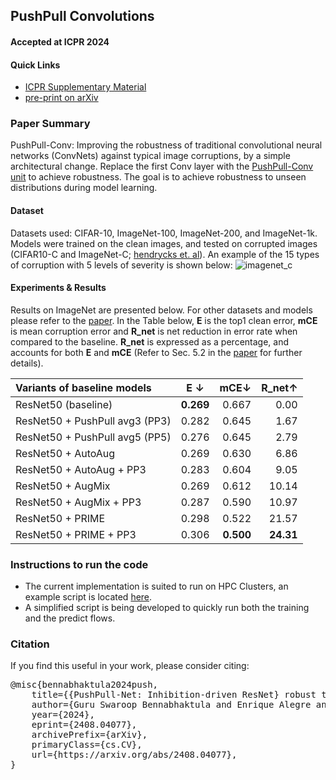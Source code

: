 ## PushPull Convolutions
#### Accepted at ICPR 2024
#### Quick Links
- [ICPR Supplementary Material](https://github.com/bgswaroop/pushpull-conv/blob/main/resources/ICPR_Supplementary_Material.pdf)
- [pre-print on arXiv](https://arxiv.org/abs/2408.04077)

### Paper Summary
PushPull-Conv: Improving the robustness of traditional convolutional neural networks (ConvNets) against typical image corruptions, by a simple architectural change. 
Replace the first Conv layer with the [PushPull-Conv unit](project/models/utils/push_pull_unit.py) to achieve robustness. The goal is to achieve robustness to unseen distributions during model learning.

#### Dataset 
Datasets used: CIFAR-10, ImageNet-100, ImageNet-200, and ImageNet-1k. 
Models were trained on the clean images, and tested on corrupted images (CIFAR10-C and ImageNet-C; [hendrycks et. al](https://github.com/hendrycks/robustness)). 
An example of the 15 types of corruption with 5 levels of severity is shown below:
![imagenet_c](resources/figure_imagenet_c.png)

#### Experiments & Results
Results on ImageNet are presented below. 
For other datasets and models please refer to the [paper](https://arxiv.org/abs/2408.04077).
In the Table below, **E** is the top1 clean error, **mCE** is mean corruption error and **R_net** is net reduction in error rate
when compared to the baseline. **R_net** is expressed as a percentage, and accounts for both **E** and **mCE** (Refer to Sec. 5.2 in the [paper](https://arxiv.org/abs/2408.04077) for further details).

| Variants of baseline models    |  E ↓  |  mCE↓ | R_net↑ |
|:-------------------------------|:-----:|------:|-------:|
| ResNet50 (baseline)            | **0.269** | 0.667 |   0.00 |
| ResNet50 + PushPull avg3 (PP3) | 0.282 | 0.645 |   1.67 | 
| ResNet50 + PushPull avg5 (PP5) | 0.276 | 0.645 |   2.79 |
| ResNet50 + AutoAug             | 0.269 | 0.630 |   6.86 |
| ResNet50 + AutoAug + PP3       | 0.283 | 0.604 |   9.05 |
| ResNet50 + AugMix              | 0.269 | 0.612 |  10.14 |
| ResNet50 + AugMix + PP3        | 0.287 | 0.590 |  10.97 |
| ResNet50 + PRIME               | 0.298 | 0.522 |  21.57 |
| ResNet50 + PRIME + PP3         | 0.306 | **0.500** |  **24.31** |

### Instructions to run the code
- The current implementation is suited to run on HPC Clusters, an example script is located [here](project/misc/jobs/run_jobs_habrok.sh).
- A simplified script is being developed to quickly run both the training and the predict flows.

### Citation
If you find this useful in your work, please consider citing:
<pre>
@misc{bennabhaktula2024push, 
    title={{PushPull-Net: Inhibition-driven ResNet} robust to image corruptions},   
    author={Guru Swaroop Bennabhaktula and Enrique Alegre and Nicola Strisciuglio and George Azzopardi},  
    year={2024},  
    eprint={2408.04077},  
    archivePrefix={arXiv},  
    primaryClass={cs.CV},  
    url={https://arxiv.org/abs/2408.04077},   
}
</pre>

